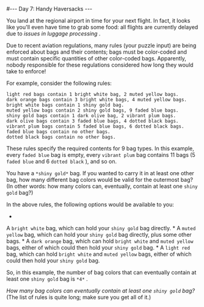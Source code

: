 #--- Day 7: Handy Haversacks ---

 You land at the regional airport in time for your next flight. In fact, it looks like you'll even have time to grab some food: all flights are currently delayed due to
 *issues in luggage processing* 
 .
 



 Due to recent aviation regulations, many rules (your puzzle input) are being enforced about bags and their contents; bags must be color-coded and must contain specific quantities of other color-coded bags. Apparently, nobody responsible for these regulations considered how long they would take to enforce!
 



 For example, consider the following rules:
 



```
light red bags contain 1 bright white bag, 2 muted yellow bags.
dark orange bags contain 3 bright white bags, 4 muted yellow bags.
bright white bags contain 1 shiny gold bag.
muted yellow bags contain 2 shiny gold bags, 9 faded blue bags.
shiny gold bags contain 1 dark olive bag, 2 vibrant plum bags.
dark olive bags contain 3 faded blue bags, 4 dotted black bags.
vibrant plum bags contain 5 faded blue bags, 6 dotted black bags.
faded blue bags contain no other bags.
dotted black bags contain no other bags.

```


 These rules specify the required contents for 9 bag types. In this example, every
 `faded blue` 
 bag is empty, every
 `vibrant plum` 
 bag contains 11 bags (5
 `faded blue` 
 and 6
 `dotted black` 
 ), and so on.
 



 You have a
 `*shiny gold*`
 bag. If you wanted to carry it in at least one other bag, how many different bag colors would be valid for the outermost bag? (In other words: how many colors can, eventually, contain at least one
 `shiny gold` 
 bag?)
 



 In the above rules, the following options would be available to you:
 


* 
 A
 `bright white` 
 bag, which can hold your
 `shiny gold` 
 bag directly.
* 
 A
 `muted yellow` 
 bag, which can hold your
 `shiny gold` 
 bag directly, plus some other bags.
* 
 A
 `dark orange` 
 bag, which can hold
 `bright white` 
 and
 `muted yellow` 
 bags, either of which could then hold your
 `shiny gold` 
 bag.
* 
 A
 `light red` 
 bag, which can hold
 `bright white` 
 and
 `muted yellow` 
 bags, either of which could then hold your
 `shiny gold` 
 bag.



 So, in this example, the number of bag colors that can eventually contain at least one
 `shiny gold` 
 bag is
 `*4*`
 .
 



*How many bag colors can eventually contain at least one
 `shiny gold` 
 bag?* 
 (The list of rules is quite long; make sure you get all of it.)
 



